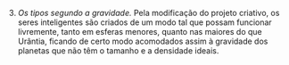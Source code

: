 ﻿3. *Os tipos segundo a gravidade.* Pela modificação do projeto criativo, os seres inteligentes são criados de um modo tal que possam funcionar livremente, tanto em esferas menores, quanto nas maiores do que Urântia, ficando de certo modo acomodados assim à gravidade dos planetas que não têm o tamanho e a densidade ideais.